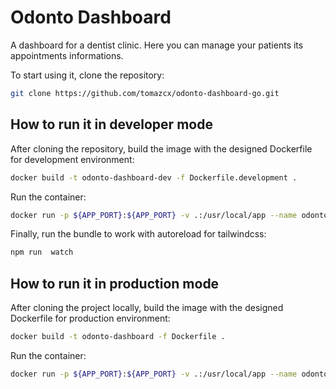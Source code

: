 # Odonto Dashboard

A dashboard for a dentist clinic. Here you can manage your patients its appointments informations.

To start using it, clone the repository:

```bash
git clone https://github.com/tomazcx/odonto-dashboard-go.git
```

## How to run it in developer mode

After cloning the repository, build the image with the designed Dockerfile for development environment:

```bash
docker build -t odonto-dashboard-dev -f Dockerfile.development .
```

Run the container:

```bash
docker run -p ${APP_PORT}:${APP_PORT} -v .:/usr/local/app --name odonto-dashboard odonto-dashboard-dev
```

Finally, run the bundle to work with autoreload for tailwindcss:

```bash
npm run  watch
```

## How to run it in production mode

After cloning the project locally, build the image with the designed Dockerfile for production environment:

```bash
docker build -t odonto-dashboard -f Dockerfile .
```

Run the container:

```bash
docker run -p ${APP_PORT}:${APP_PORT} -v .:/usr/local/app --name odonto-dashboard odonto-dashboard
```
